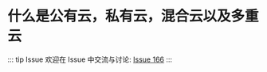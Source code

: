 # 什么是公有云，私有云，混合云以及多重云



::: tip Issue 
 欢迎在 Issue 中交流与讨论: [Issue 166](https://github.com/shfshanyue/Daily-Question/issues/166) 
:::



